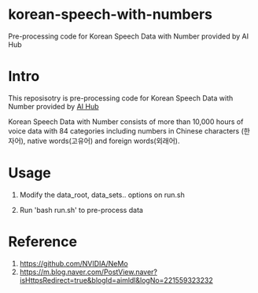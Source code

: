 # korean-speech-with-numbers
Pre-processing code for Korean Speech Data with Number provided by AI Hub


# Intro
This reposisotry is pre-processing code for Korean Speech Data with Number provided by [AI Hub](https://aihub.or.kr/aihubdata/data/view.do?currMenu=115&topMenu=100&aihubDataSe=realm&dataSetSn=484)

Korean Speech Data with Number consists of more than 10,000 hours of voice data with 84 categories including numbers in Chinese characters (한자어), native words(고유어) and foreign words(외래어).


# Usage

1. Modify the data_root, data_sets.. options on run.sh

2. Run 'bash run.sh' to pre-process data 


# Reference
1. https://github.com/NVIDIA/NeMo
2. https://m.blog.naver.com/PostView.naver?isHttpsRedirect=true&blogId=aimldl&logNo=221559323232
